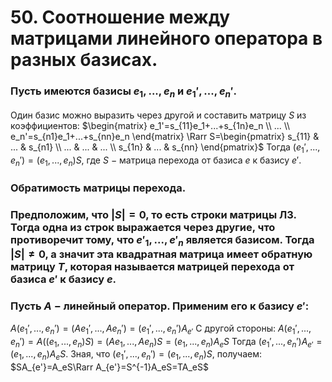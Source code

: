 # 50. Соотношение между матрицами линейного оператора в разных базисах.

### Пусть имеются базисы $e_1,...,e_n$ и $e_1',...,e_n'$.
Один базис можно выразить через другой и составить матрицу $S$ из коэффициентов:
$\begin{matrix}
e_1'=s_{11}e_1+...+s_{1n}e_n
\\
...
\\
e_n'=s_{n1}e_1+...+s_{nn}e_n
\end{matrix}
\Rarr
S=\begin{pmatrix}
s_{11} & ... & s_{n1}
\\
... & ... & ...
\\
s_{1n} & ... & s_{nn}
\end{pmatrix}$
Тогда $(e_1',...,e_n')=(e_1,...,e_n)S$, где $S~-~$матрица перехода от базиса $e$ к базису $e'$.

### Обратимость матрицы перехода.

### Предположим, что $|S|=0$, то есть строки матрицы ЛЗ. Тогда одна из строк выражается через другие, что противоречит тому, что $e'_1,...,e'_n$ является базисом. Тогда $|S|\ne 0$, а значит эта квадратная матрица имеет обратную матрицу $T$, которая называется матрицей перехода от базиса $e'$ к базису $e$.

### Пусть $A~-~$линейный оператор. Применим его к базису $e'$:
$A(e_1',...,e_n')=(Ae_1',...,Ae_n')=(e_1',...,e_n')A_{e'}$
С другой стороны:
$A(e_1',...,e_n')=A\big((e_1,...,e_n)S\big)=(Ae_1,...,Ae_n)S=(e_1,...,e_n)A_eS$
Тогда $(e_1',...,e_n')A_{e'}=(e_1,...,e_n)A_eS$.
Зная, что $(e_1',...,e_n')=(e_1,...,e_n)S$, получаем:
$SA_{e'}=A_eS\Rarr A_{e'}=S^{-1}A_eS=TA_eS$